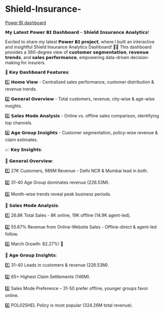 # Shield-Insurance-

[Power BI dashboard](https://app.powerbi.com/view?r=eyJrIjoiYmQ5MTMxOWUtOGIzNS00M2IwLTg3YmMtZGFkYmNmZGI4ZmM0IiwidCI6ImM2ZTU0OWIzLTVmNDUtNDAzMi1hYWU5LWQ0MjQ0ZGM1YjJjNCJ9)

𝗠𝘆 𝗟𝗮𝘁𝗲𝘀𝘁 𝗣𝗼𝘄𝗲𝗿 𝗕𝗜 𝗗𝗮𝘀𝗵𝗯𝗼𝗮𝗿𝗱 – 𝗦𝗵𝗶𝗲𝗹𝗱 𝗜𝗻𝘀𝘂𝗿𝗮𝗻𝗰𝗲 𝗔𝗻𝗮𝗹𝘆𝘁𝗶𝗰𝘀! 

Excited to share my latest 𝗣𝗼𝘄𝗲𝗿 𝗕𝗜 𝗽𝗿𝗼𝗷𝗲𝗰𝘁, where I built an interactive and insightful Shield Insurance Analytics Dashboard! 🏢💡 This dashboard provides a 360-degree view of 𝗰𝘂𝘀𝘁𝗼𝗺𝗲𝗿 𝘀𝗲𝗴𝗺𝗲𝗻𝘁𝗮𝘁𝗶𝗼𝗻, 𝗿𝗲𝘃𝗲𝗻𝘂𝗲 𝘁𝗿𝗲𝗻𝗱𝘀, and 𝘀𝗮𝗹𝗲𝘀 𝗽𝗲𝗿𝗳𝗼𝗿𝗺𝗮𝗻𝗰𝗲, empowering data-driven decision-making for insurers.

🔹 𝗞𝗲𝘆 𝗗𝗮𝘀𝗵𝗯𝗼𝗮𝗿𝗱 𝗙𝗲𝗮𝘁𝘂𝗿𝗲𝘀:

1️⃣ 𝗛𝗼𝗺𝗲 𝗩𝗶𝗲𝘄 - Centralized sales performance, customer distribution & revenue trends.

2️⃣ 𝗚𝗲𝗻𝗲𝗿𝗮𝗹 𝗢𝘃𝗲𝗿𝘃𝗶𝗲𝘄 - Total customers, revenue, city-wise & age-wise insights.

3️⃣ 𝗦𝗮𝗹𝗲𝘀 𝗠𝗼𝗱𝗲 𝗔𝗻𝗮𝗹𝘆𝘀𝗶𝘀 - Online vs. offline sales comparison, identifying top channels.

4️⃣ 𝗔𝗴𝗲 𝗚𝗿𝗼𝘂𝗽 𝗜𝗻𝘀𝗶𝗴𝗵𝘁𝘀 - Customer segmentation, policy-wise revenue & claim estimates.

📈 𝗞𝗲𝘆 𝗜𝗻𝘀𝗶𝗴𝗵𝘁𝘀:

🔹 𝗚𝗲𝗻𝗲𝗿𝗮𝗹 𝗢𝘃𝗲𝗿𝘃𝗶𝗲𝘄:

1️⃣ 27K Customers, 989M Revenue - Delhi NCR & Mumbai lead in both.

2️⃣ 31-40 Age Group dominates revenue (226.53M).

3️⃣ Month-wise trends reveal peak business periods.

🔹 𝗦𝗮𝗹𝗲𝘀 𝗠𝗼𝗱𝗲 𝗔𝗻𝗮𝗹𝘆𝘀𝗶𝘀:

1️⃣ 26.8K Total Sales - 8K online, 19K offline (14.9K agent-led).

2️⃣ 55.67% Revenue from Online-Website Sales - Offline-direct & agent-led follow.

3️⃣ March Growth: 82.27%! 🚀

🔹 𝗔𝗴𝗲 𝗚𝗿𝗼𝘂𝗽 𝗜𝗻𝘀𝗶𝗴𝗵𝘁𝘀:

1️⃣ 31-40 Leads in customers & revenue (226.53M).

2️⃣ 65+ Highest Claim Settlements (146M).

3️⃣ Sales Mode Preference – 31-50 prefer offline, younger groups favor online.

4️⃣ POL025HEL Policy is most popular (324.26M total revenue).
